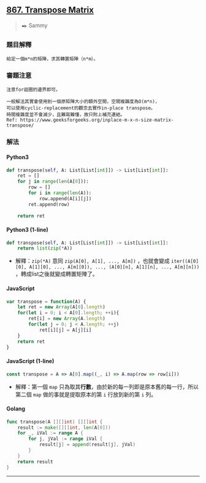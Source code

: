 ## [867. Transpose Matrix](https://leetcode.com/problems/transpose-matrix/)
> :black_nib: Sammy
### 題目解釋
    給定一個m*n的矩陣，求其轉置矩陣（n*m）。
### 審題注意
    注意for迴圈的邊界即可。

    一般解法其實會使用到一個原矩陣大小的額外空間，空間複雜度為O(m*n)，
    可以使用cyclic-replacement的觀念去實作in-place transpose。
    時間複雜度並不會減少，且難寫難懂，故只附上補充連結。
    Ref: https://www.geeksforgeeks.org/inplace-m-x-n-size-matrix-transpose/
### 解法
#### Python3
```python
def transpose(self, A: List[List[int]]) -> List[List[int]]:
    ret = []
    for j in range(len(A[0])):
        row = []
        for i in range(len(A)):
            row.append(A[i][j])
        ret.append(row)
    
    return ret
```
#### Python3 (1-line)
```python
def transpose(self, A: List[List[int]]) -> List[List[int]]:
    return list(zip(*A))
```
- 解釋：`zip(*A)` 意同 `zip(A[0], A[1], ..., A[m])` ，也就會變成 `iter((A[0][0], A[1][0], ..., A[m][0]), ..., (A[0][n], A[1][n], ..., A[m][n]))` ，轉成list之後就變成轉置矩陣了。

#### JavaScript
```javascript
var transpose = function(A) {
    let ret = new Array(A[0].length)
    for(let i = 0; i < A[0].length; ++i){
        ret[i] = new Array(A.length)
        for(let j = 0; j < A.length; ++j)
            ret[i][j] = A[j][i]
    }
    return ret
}
```

#### JavaScript (1-line)
```javascript
const transpose = A => A[0].map((_, i) => A.map(row => row[i]))
```
- 解釋：第一個 `map` 只為取其**行數**，由於新的每一列即是原本舊的每一行，所以第二個 `map` 做的事就是提取原本的第 `i` 行放到新的第 `i` 列。

#### Golang
```go
func transpose(A [][]int) [][]int {
	result := make([][]int, len(A[0]))
	for _, iVal := range A {
		for j, jVal := range iVal {
			result[j] = append(result[j], jVal)
		}
	}
    return result
}
```

---

